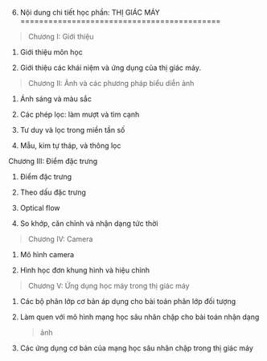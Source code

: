 6. Nội dung chi tiết học phần: THỊ GIÁC MÁY
===========================================

> Chương I: Giới thiệu

1.  Giới thiệu môn học

2.  Giới thiệu các khái niệm và ứng dụng của thị giác máy.

> Chương II: Ảnh và các phương pháp biểu diễn ảnh

1.  Ánh sáng và màu sắc

2.  Các phép lọc: làm mượt và tìm cạnh

3.  Tư duy và lọc trong miền tần số

4.  Mẫu, kim tự tháp, và thông lọc

Chương III: Điểm đặc trưng

1.  Điểm đặc trưng

2.  Theo dấu đặc trưng

3.  Optical flow

4.  So khớp, căn chỉnh và nhận dạng tức thời

> Chương IV: Camera

1.  Mô hình camera

2.  Hình học đơn khung hình và hiệu chỉnh

> Chương V: Ứng dụng học máy trong thị giác máy

1.  Các bộ phân lớp cơ bản áp dụng cho bài toán phân lớp đối tượng

2.  Làm quen với mô hình mạng học sâu nhân chập cho bài toán nhận dạng
    > ảnh

3.  Các ứng dụng cơ bản của mạng học sâu nhân chập trong thị giác máy

